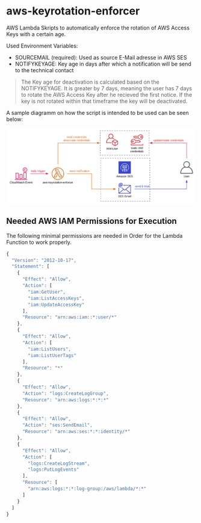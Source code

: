 # aws-keyrotation-enforcer
AWS Lambda Skripts to automatically enforce the rotation of AWS Access Keys with a certain age.

Used Environment Variables:
- SOURCEMAIL (required): Used as source E-Mail adresse in AWS SES
- NOTIFYKEYAGE: Key age in days after which a notification will be send to the technical contact

> The Key age for deactivation is calculated based on the NOTIFYKEYAGE. It is greater by 7 days, meaning the user has 7 days to rotate the AWS Access Key after he recieved the first notice. If the key is not rotated within that timeframe the key will be deactivated.

A sample diagramm on how the script is intended to be used can be seen below:

![Architecture Diagramm](assets/aws-keyrotation-enforcer.svg)

## Needed AWS IAM Permissions for Execution

The following minimal permissions are needed in Order for the Lambda Function to work properly.

```javascript
{
  "Version": "2012-10-17",
  "Statement": [
    {
      "Effect": "Allow",
      "Action": [
        "iam:GetUser",
        "iam:ListAccessKeys",
        "iam:UpdateAccessKey"
      ],
      "Resource": "arn:aws:iam::*:user/*"
    },
    {
      "Effect": "Allow",
      "Action": [
        "iam:ListUsers",
        "iam:ListUserTags"
      ],
      "Resource": "*"
    },
    {
      "Effect": "Allow",
      "Action": "logs:CreateLogGroup",
      "Resource": "arn:aws:logs:*:*:*"
    },
    {
      "Effect": "Allow",
      "Action": "ses:SendEmail",
      "Resource": "arn:aws:ses:*:*:identity/*"
    },
    {
      "Effect": "Allow",
      "Action": [
        "logs:CreateLogStream",
        "logs:PutLogEvents"
      ],
      "Resource": [
        "arn:aws:logs:*:*:log-group:/aws/lambda/*:*"
      ]
    }
  ]
}
```